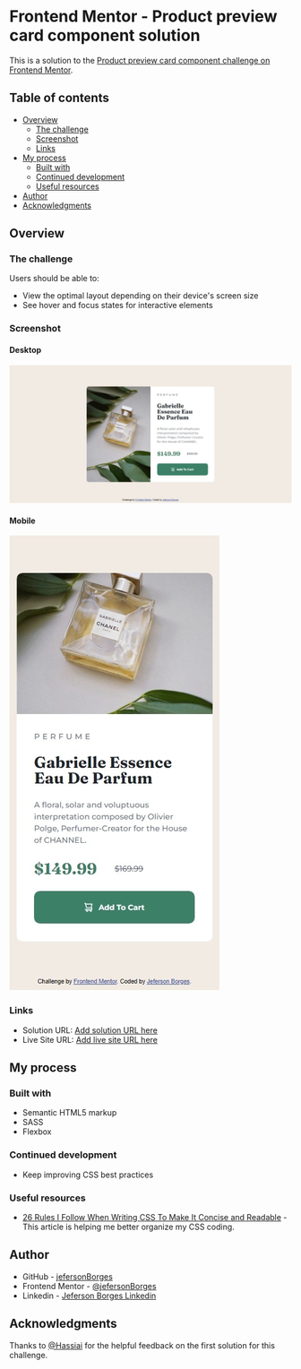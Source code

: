 # Frontend Mentor - Product preview card component solution

This is a solution to the [Product preview card component challenge on Frontend Mentor](https://www.frontendmentor.io/challenges/product-preview-card-component-GO7UmttRfa).

## Table of contents

- [Overview](#overview)
  - [The challenge](#the-challenge)
  - [Screenshot](#screenshot)
  - [Links](#links)
- [My process](#my-process)
  - [Built with](#built-with)
  - [Continued development](#continued-development)
  - [Useful resources](#useful-resources)
- [Author](#author)
- [Acknowledgments](#acknowledgments)

## Overview

### The challenge

Users should be able to:

- View the optimal layout depending on their device's screen size
- See hover and focus states for interactive elements

### Screenshot

#### Desktop

![Desktop screenshot](images/screenshot-desktop.jpeg)

#### Mobile

![Mobile screenshot](images/screenshot-mobile.jpeg)

### Links

- Solution URL: [Add solution URL here](https://github.com/jefersonBorges/fem-product_preview_card)
- Live Site URL: [Add live site URL here](https://jefersonborges.github.io/fem-product_preview_card/)

## My process

### Built with

- Semantic HTML5 markup
- SASS
- Flexbox

### Continued development

- Keep improving CSS best practices

### Useful resources

- [26 Rules I Follow When Writing CSS To Make It Concise and Readable](https://arbaouimehdi.medium.com/26-rules-i-follow-when-writing-css-to-make-it-concise-and-readable-b56547a345b4) - This article is helping me better organize my CSS coding.

## Author

- GitHub - [jefersonBorges](https://github.com/jefersonBorges/jefersonBorges)
- Frontend Mentor - [@jefersonBorges](https://www.frontendmentor.io/profile/jefersonBorges)
- Linkedin - [Jeferson Borges Linkedin](https://www.linkedin.com/in/jeferson-borges-543b34229)

## Acknowledgments

Thanks to [@Hassiai](https://www.frontendmentor.io/profile/Hassiai) for the helpful feedback on the first solution for this challenge.
